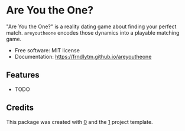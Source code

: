 # Are You the One?

"Are You the One?" is a reality dating game about finding your perfect match. `areyoutheone` encodes those dynamics into a playable matching game.

* Free software: MIT license
* Documentation: https://frndlytm.github.io/areyoutheone

## Features

* TODO

## Credits

This package was created with [0](Cookiecutter) and the [1](`frndlytm/cookiecutter-simple-python-project`)
project template.

[0]: https://github.com/audreyr/cookiecutter
[1]: https://github.com/frndlytm/cookiecutter-simple-python-project
